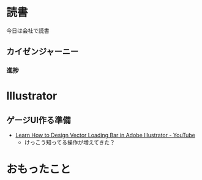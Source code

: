 # 読書
今日は会社で読書

## カイゼンジャーニー

### 進捗

# Illustrator

## ゲージUI作る準備
* [Learn How to Design Vector Loading Bar in Adobe Illustrator - YouTube](https://www.youtube.com/watch?v=EJwFg-NkSj4)
	* けっこう知ってる操作が増えてきた？

# おもったこと
